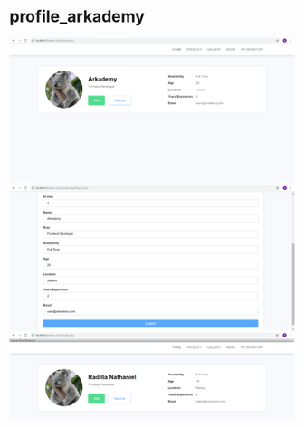 # profile_arkademy
![alt text](https://github.com/radillaowena11/profile_arkademy/blob/master/template.PNG)
![alt text](https://github.com/radillaowena11/profile_arkademy/blob/master/form%20edit.PNG)
![alt text](https://github.com/radillaowena11/profile_arkademy/blob/master/update.PNG)
